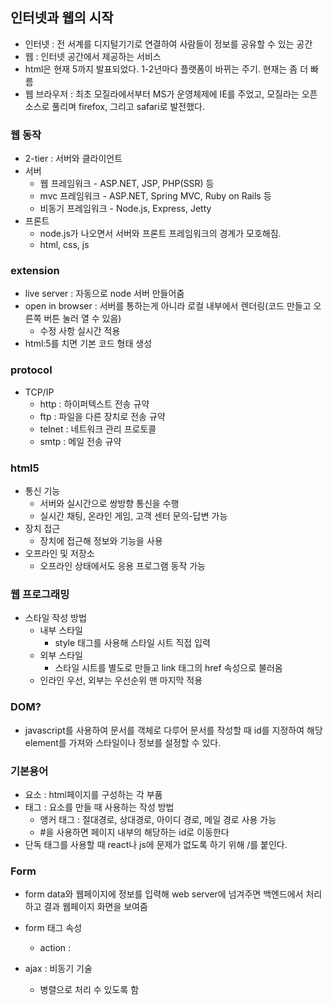 ## 인터넷과 웹의 시작
- 인터넷 : 전 서계를 디지털기기로 연결하여 사람들이 정보를 공유할 수 있는 공간
- 웹 : 인터넷 공간에서 제공하는 서비스
- html은 현재 5까지 발표되었다. 1-2년마다 플랫폼이 바뀌는 주기. 현재는 좀 더 빠름
- 웹 브라우저 : 최초 모질라에서부터 MS가 운영체제에 IE를 주었고, 모질라는 오픈소스로 풀리며 firefox, 그리고 safari로 발전했다.

### 웹 동작
- 2-tier : 서버와 클라이언트
- 서버
  - 웹 프레임워크 - ASP.NET, JSP, PHP(SSR) 등
  - mvc 프레임워크 - ASP.NET, Spring MVC, Ruby on Rails 등
  - 비동기 프레임워크 - Node.js, Express, Jetty
- 프론트
  - node.js가 나오면서 서버와 프론트 프레임워크의 경계가 모호해짐.
  - html, css, js

### extension
- live server : 자동으로 node 서버 만들어줌
- open in browser : 서버를 통하는게 아니라 로컬 내부에서 렌더링(코드 만들고 오른쪽 버튼 눌러 열 수 있음)
  - 수정 사항 실시간 적용
- html:5를 치면 기본 코드 형태 생성

### protocol
- TCP/IP
  - http : 하이퍼텍스트 전송 규약
  - ftp : 파일을 다른 장치로 전송 규약
  - telnet : 네트워크 관리 프로토콜
  - smtp : 메일 전송 규약

### html5
- 통신 기능
  - 서버와 실시간으로 쌍방향 통신을 수행
  - 실시간 채팅, 온라인 게임, 고객 센터 문의-답변 가능
- 장치 접근
  - 장치에 접근해 정보와 기능을 사용
- 오프라인 및 저장소
  - 오프라인 상태에서도 응용 프로그램 동작 가능

### 웹 프로그래밍
- 스타일 작성 방법
  - 내부 스타일
    - style 태그를 사용해 스타일 시트 직접 입력
  - 외부 스타일
    - 스타일 시트를 별도로 만들고 link 태그의 href 속성으로 불러옴
  - 인라인 우선, 외부는 우선순위 맨 마지막 적용

### DOM?
- javascript를 사용하여 문서를 객체로 다루어 문서를 작성할 때 id를 지정하여 해당 element를 가져와 스타일이나 정보를 설정할 수 있다.

### 기본용어
- 요소 : html페이지를 구성하는 각 부품
- 태그 : 요소를 만들 때 사용하는 작성 방법
  - 앵커 태그 : 절대경로, 상대경로, 아이디 경로, 메일 경로 사용 가능
  - #을 사용하면 페이지 내부의 해당하는 id로 이동한다
- 단독 태그를 사용할 때 react나 js에 문제가 없도록 하기 위해 /를 붙인다.

### Form
- form data와 웹페이지에 정보를 입력해 web server에 넘겨주면 백엔드에서 처리하고 결과 웹페이지 화면을 보여줌
- form 태그 속성
  - action :

- ajax : 비동기 기술
  - 병렬으로 처리 수 있도록 함
